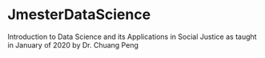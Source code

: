 # JmesterDataScience
Introduction to Data Science and its Applications in Social Justice as taught in January of 2020 by Dr. Chuang Peng
